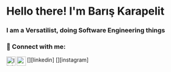 <h1 align="left" id="macropower-title"> Hello there! I'm  Barış Karapelit</h1>
<h3 align="left">I am a Versatilist, doing Software Engineering things</h

<!--
**esrayarslan/esrayarslan** is a ✨ _special_ ✨ repository because its `README.md` (this file) appears on your GitHub profile.

Here are some ideas to get you started:

- 🔭 I’m currently working on ...
- 🌱 I’m currently learning ...
- 👯 I’m looking to collaborate on ...
- 🤔 I’m looking for help with ...
- 💬 Ask me about ...
- 📫 How to reach me: ...
- 😄 Pronouns: ...
- ⚡ Fun fact: ...
-->


### 📩 Connect with me:

[<img align="left" alt="linkedin | LinkedIn" width="24px" src=https://www.linkedin.com/in/esrayildizarslan/ />][linkedin]
[<img align="left" height="24" width="24" src=https://www.instagram.com/yazesli/ />][instagram]

